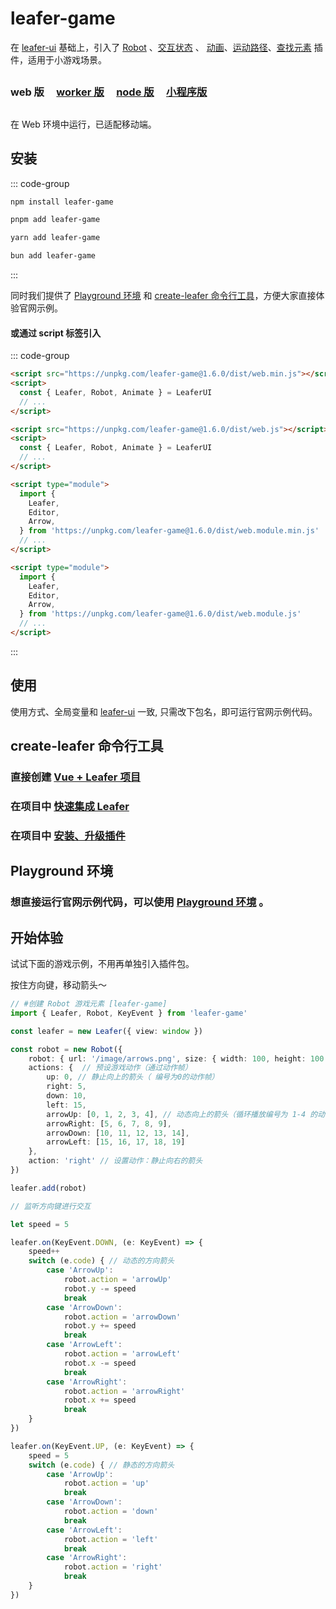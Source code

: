 <script setup>
import Case from '/component/Case.vue'
</script>

# leafer-game

在 [leafer-ui](/guide/install/ui/start.md) 基础上，引入了 [Robot](/plugin/in/robot/index.md) 、[交互状态](/plugin/in/state/index.md) 、 [动画](/plugin/in/animate/index.md)、[运动路径](/plugin/in/motion-path/index.md)、[查找元素](/plugin/in/find/index.md) 插件，适用于小游戏场景。

##

### web 版 &nbsp; &nbsp; [worker 版](/guide/install/game/worker/start.md) &nbsp; &nbsp; [node 版](/guide/install/game/node/start.md) &nbsp; &nbsp; [小程序版](/guide/install/game/miniapp/start.md)

##

在 Web 环境中运行，已适配移动端。

## 安装

::: code-group

```sh [npm]
npm install leafer-game
```

```sh [pnpm]
pnpm add leafer-game
```

```sh [yarn]
yarn add leafer-game
```

```sh [bun]
bun add leafer-game
```

:::

同时我们提供了 [Playground 环境](/guide/runtime.md) 和 [create-leafer 命令行工具](/create/leafer.md)，方便大家直接体验官网示例。

#### 或通过 script 标签引入

::: code-group

```html [web.min]
<script src="https://unpkg.com/leafer-game@1.6.0/dist/web.min.js"></script>
<script>
  const { Leafer, Robot, Animate } = LeaferUI
  // ...
</script>
```

```html [web]
<script src="https://unpkg.com/leafer-game@1.6.0/dist/web.js"></script>
<script>
  const { Leafer, Robot, Animate } = LeaferUI
  // ...
</script>
```

```html [module.min]
<script type="module">
  import {
    Leafer,
    Editor,
    Arrow,
  } from 'https://unpkg.com/leafer-game@1.6.0/dist/web.module.min.js'
  // ...
</script>
```

```html [module]
<script type="module">
  import {
    Leafer,
    Editor,
    Arrow,
  } from 'https://unpkg.com/leafer-game@1.6.0/dist/web.module.js'
  // ...
</script>
```

<!-- https://unpkg.com 无法访问时，可替换为 https://cdn.jsdelivr.net/npm -->

:::

## 使用

使用方式、全局变量和 [leafer-ui](/guide/install/ui/start.md) 一致, 只需改下包名，即可运行官网示例代码。

## create-leafer 命令行工具

### 直接创建 [Vue + Leafer 项目](/create/leafer.md)

### 在项目中 [快速集成 Leafer](/create/leafer.md)

### 在项目中 [安装、升级插件](/create/leafer.md)

## Playground 环境

### 想直接运行官网示例代码，可以使用 [Playground 环境](/guide/runtime.md) 。

## 开始体验

<case name="Robot" editor=false></case>

试试下面的游戏示例，不用再单独引入插件包。

按住方向键，移动箭头～

```ts
// #创建 Robot 游戏元素 [leafer-game]
import { Leafer, Robot, KeyEvent } from 'leafer-game'

const leafer = new Leafer({ view: window })

const robot = new Robot({
    robot: { url: '/image/arrows.png', size: { width: 100, height: 100 }, total: 20 },
    actions: {  // 预设游戏动作（通过动作帧）
        up: 0, // 静止向上的箭头（ 编号为0的动作帧）
        right: 5,
        down: 10,
        left: 15,
        arrowUp: [0, 1, 2, 3, 4], // 动态向上的箭头（循环播放编号为 1-4 的动作帧）
        arrowRight: [5, 6, 7, 8, 9],
        arrowDown: [10, 11, 12, 13, 14],
        arrowLeft: [15, 16, 17, 18, 19]
    },
    action: 'right' // 设置动作：静止向右的箭头
})

leafer.add(robot)

// 监听方向键进行交互

let speed = 5

leafer.on(KeyEvent.DOWN, (e: KeyEvent) => {
    speed++
    switch (e.code) { // 动态的方向箭头
        case 'ArrowUp':
            robot.action = 'arrowUp'
            robot.y -= speed
            break
        case 'ArrowDown':
            robot.action = 'arrowDown'
            robot.y += speed
            break
        case 'ArrowLeft':
            robot.action = 'arrowLeft'
            robot.x -= speed
            break
        case 'ArrowRight':
            robot.action = 'arrowRight'
            robot.x += speed
            break
    }
})

leafer.on(KeyEvent.UP, (e: KeyEvent) => {
    speed = 5
    switch (e.code) { // 静态的方向箭头
        case 'ArrowUp':
            robot.action = 'up'
            break
        case 'ArrowDown':
            robot.action = 'down'
            break
        case 'ArrowLeft':
            robot.action = 'left'
            break
        case 'ArrowRight':
            robot.action = 'right'
            break
    }
})
```
